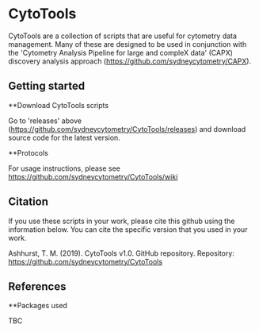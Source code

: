 # CytoTools

CytoTools are a collection of scripts that are useful for cytometry data management. Many of these are designed to be used in conjunction with the 'Cytometry Analysis Pipeline for large and compleX data' (CAPX) discovery analysis approach (https://github.com/sydneycytometry/CAPX).

## Getting started

**Download CytoTools scripts

Go to 'releases' above (https://github.com/sydneycytometry/CytoTools/releases) and download source code for the latest version.

**Protocols

For usage instructions, please see https://github.com/sydneycytometry/CytoTools/wiki


## Citation
If you use these scripts in your work, please cite this github using the information below. You can cite the specific version that you used in your work.

Ashhurst, T. M. (2019). CytoTools v1.0. GitHub repository. Repository: https://github.com/sydneycytometry/CytoTools

## References

**Packages used

TBC
